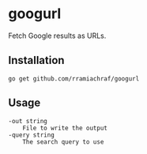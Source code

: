 # googurl
Fetch Google results as URLs.

## Installation
```
go get github.com/rramiachraf/googurl
```

## Usage
```
-out string
    File to write the output
-query string
    The search query to use
```

